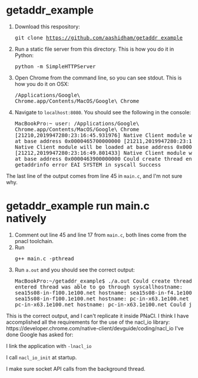 # getaddr_example
1. Download this respository: <pre>git clone https://github.com/aashidham/getaddr_example</pre>
2. Run a static file server from this directory. This is how you do it in Python: <pre>python -m SimpleHTTPServer</pre>
3. Open Chrome from the command line, so you can see stdout. This is how you do it on OSX: <pre>/Applications/Google\ Chrome.app/Contents/MacOS/Google\ Chrome</pre>
4. Navigate to <code>localhost:8080</code>. You should see the following in the console:<pre>MacBookPro:~ user: /Applications/Google\ Chrome.app/Contents/MacOS/Google\ Chrome
[21210,2019947280:23:16:45.931976] Native Client module will be loaded at base address 0x0000465700000000
[21211,2019947280:23:16:49.583005] Native Client module will be loaded at base address 0x00002ee900000000
[21212,2019947280:23:16:49.801433] Native Client module will be loaded at base address 0x0000463900000000
Could create thread
entered thread
getaddrinfo error EAI_SYSTEM in syscall Success
</pre>
The last line of the output comes from line 45 in <code>main.c</code>, and I'm not sure why.

# getaddr_example run main.c natively
1. Comment out line 45 and line 17 from <code>main.c</code>, both lines come from the pnacl toolchain.
2. Run <pre>g++ main.c -pthread</pre>
3. Run <code>a.out</code> and you should see the correct output:<pre>MacBookPro:~/getaddr_example$ ./a.out
Could create thread
entered thread
was able to go through syscallhostname: sea15s08-in-f100.1e100.net
hostname: sea15s08-in-f4.1e100.net
hostname: sea15s08-in-f100.1e100.net
hostname: pc-in-x63.1e100.net
hostname: pc-in-x63.1e100.net
hostname: pc-in-x63.1e100.net
Could join thread
</pre>
This is the correct output, and I can't replicate it inside PNaCl. I think I have accomplished all the requirements for the use of the nacl_io library: https://developer.chrome.com/native-client/devguide/coding/nacl_io I've done Google has asked for:

I link the application with <code>-lnacl_io</code>

I call <code>nacl_io_init</code> at startup.

I make sure socket API calls from the background thread.


